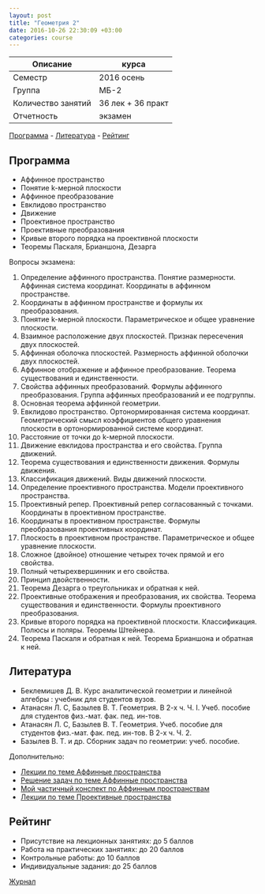 ```yaml
---
layout: post
title: "Геометрия 2"
date: 2016-10-26 22:30:09 +03:00
categories: course
---
```


Описание            | курса
---                 | ---
Семестр             | 2016 осень
Группа              | МБ-2
Количество занятий  | 36 лек + 36 практ
Отчетность          | экзамен

[Программа](#Программа) - [Литература](#Литература) - [Рейтинг](#Рейтинг)

## Программа

- Аффинное пространство
- Понятие k-мерной плоскости
- Аффинное преобразование
- Евклидово пространство
- Движение
- Проективное пространство
- Проективные преобразования
- Кривые второго порядка на проективной плоскости
- Теоремы Паскаля, Брианшона, Дезарга

Вопросы экзамена:

1. Определение аффинного пространства. Понятие размерности. Аффинная система координат. Координаты в аффинном пространстве.
1. Координаты в аффинном пространстве и формулы их преобразования.
1. Понятие k-мерной плоскости. Параметрическое и общее уравнение плоскости.
1. Взаимное расположение двух плоскостей. Признак пересечения двух плоскостей.
1. Аффинная оболочка плоскостей. Размерность аффинной оболочки двух плоскостей.
1. Аффинное отображение и аффинное преобразование. Теорема существования и единственности.
1. Свойства аффинных преобразований. Формулы аффинного преобразования. Группа аффинных преобразований и ее подгруппы.
1. Основная теорема аффинной геометрии.
1. Евклидово пространство. Ортонормированная система координат. Геометрический смысл коэффициентов общего уравнения плоскости в ортонормированной системе координат.
1. Расстояние от точки до k-мерной плоскости.
1. Движение евклидова пространства и его свойства. Группа движений.
1. Теорема существования и единственности движения. Формулы движения.
1. Классификация движений. Виды движений плоскости.
1. Определение проективного пространства. Модели проективного пространства.
1. Проективный репер. Проективный репер согласованный с точками. Координаты в проективном пространстве.
1. Координаты в проективном пространстве. Формулы преобразования проективных координат.
1. Плоскость в проективном пространстве. Параметрическое и общее уравнение плоскости.
1. Сложное (двойное) отношение четырех точек прямой и его свойства.
1. Полный четырехвершинник и его свойства.
1. Принцип двойственности.
1. Теорема Дезарга о треугольниках и обратная к ней.
1. Проективные отображения и преобразования, их свойства. Теорема существования и единственности. Формулы проективного преобразования.
1. Кривые второго порядка на проективной плоскости. Классификация. Полюсы и поляры. Теоремы Штейнера.
1. Теорема Паскаля и обратная к ней. Теорема Брианшона и обратная к ней.

## Литература

- Беклемишев Д. В. Курс аналитической геометрии и линейной алгебры : учебник для студентов вузов.
- Атанасян Л. С, Базылев В. Т. Геометрия. В 2-х ч. Ч. I. Учеб. пособие для студентов физ.-мат. фак. пед. ин-тов.
- Атанасян Л. С, Базылев В. Т. Геометрия. Учеб. пособие для студентов физ.-мат. фак. пед. ин-тов. В 2-х ч. Ч. 2.
- Базылев В. Т. и др. Сборник задач по геометрии: учеб. пособие.

Дополнительно:

- [Лекции по теме Аффинные пространства](https://github.com/raxal/edu-courses/raw/master/docs/geometry/lection_aff.pdf)
- [Решение задач по теме Аффинные пространства](https://github.com/raxal/edu-courses/raw/master/docs/geometry/met_aff-seltasks.pdf)
- [Мой частичный конспект по Аффинным пространствам](https://github.com/raxal/edu-courses/raw/master/docs/geometry/lection_aff_my.pdf)
- [Лекции по теме Проективные пространства](https://github.com/raxal/edu-courses/raw/master/docs/geometry/lection_pro.pdf)

## Рейтинг

- Присутствие на лекционных занятиях: до 5 баллов
- Работа на практических занятиях: до 20 баллов
- Контрольные работы: до 10 баллов
- Индивидуальные задания: до 25 баллов

[Журнал](https://github.com/raxal/edu-courses/blob/master/2016-fall/jrn/jrn_2016-fall_MB21_Geom.csv)
